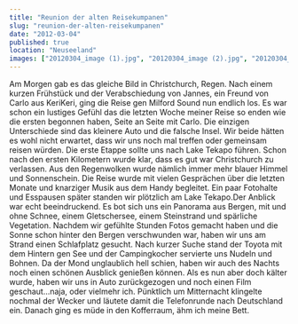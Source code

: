 ```yaml
---
title: "Reunion der alten Reisekumpanen"
slug: "reunion-der-alten-reisekumpanen"
date: "2012-03-04"
published: true
location: "Neuseeland"
images: ["20120304_image (1).jpg", "20120304_image (2).jpg", "20120304_image (3).jpg", "20120304_image (4).jpg", "20120304_image (5).jpg", "20120304_image (6).jpg", "20120304_image (7).jpg", "20120304_image (8).jpg", "20120304_image (9).jpg", "20120304_image (10).jpg"]
---
```


Am Morgen gab es das gleiche Bild in Christchurch, Regen. Nach einem kurzen Frühstück und der Verabschiedung von Jannes, ein Freund von Carlo aus KeriKeri, ging die Reise gen Milford Sound nun endlich los. Es war schon ein lustiges Gefühl das die letzten Woche meiner Reise so enden wie die ersten begonnen haben, Seite an Seite mit Carlo. Die einzigen Unterschiede sind das kleinere Auto und die falsche Insel. Wir beide hätten es wohl nicht erwartet, dass wir uns noch mal treffen oder gemeinsam reisen würden.
Die erste Etappe sollte uns nach Lake Tekapo führen. Schon nach den ersten Kilometern wurde klar, dass es gut war Christchurch zu verlassen. Aus den Regenwolken wurde nämlich immer mehr blauer Himmel und Sonnenschein. Die Reise wurde mit vielen Gesprächen über die letzten Monate und knarziger Musik aus dem Handy begleitet. Ein paar Fotohalte und Esspausen später standen wir plötzlich am Lake Tekapo.Der Anblick war echt beeindruckend. Es bot sich uns ein Panorama aus Bergen, mit und ohne Schnee, einem Gletschersee, einem Steinstrand und spärliche Vegetation. Nachdem wir gefühlte Stunden Fotos gemacht haben und die Sonne schon hinter den Bergen verschwunden war, haben wir uns am Strand einen Schlafplatz gesucht. Nach kurzer Suche stand der Toyota mit dem Hintern gen See und der Campingkocher servierte uns Nudeln und Bohnen. Da der Mond unglaublich hell schien, haben wir auch des Nachts noch einen schönen Ausblick genießen können. Als es nun aber doch kälter wurde, haben wir uns in Auto zurückgezogen und noch einen Film geschaut...naja, oder vielmehr ich. Pünktlich um Mitternacht klingelte nochmal der Wecker und läutete damit die Telefonrunde nach Deutschland ein. Danach ging es müde in den Kofferraum, ähm ich meine Bett.